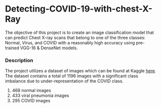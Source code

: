# Detecting-COVID-19-with-chest-X-Ray

The objective of this project is to create an image classification model that can predict Chest X-ray scans that belong to one of the three classes: Normal, Virus, and COVID with a reasonably high accuracy using pre-trained VGG-16 & DenseNet models.

### Description
The project utilizes a dataset of images which can be found at Kaggle [here](https://www.kaggle.com/competitions/shai-level-2-training/data). The dataset contains a total of 1196 images with a significant class imbalance due to under-representation of the COVID class.

1. 468 normal images
2. 433 viral pneumonia images
3. 295 COVID images
